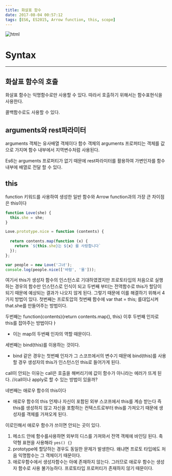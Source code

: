 ```yaml
---
title: 화살표 함수
date: 2017-08-04 00:57:12
tags: [ES6, ES2015, Arrow function, this, scope]
---
```

![html](../../../../images/es6.png)
# Syntax
---

## 화살표 함수의 호출
화살표 함수는 익명함수로만 사용할 수 있다.
따라서 호출하기 위해서는 함수표현식을 사용한다.

콜백함수로도 사용할 수 있다.

## arguments와 rest파라미터
arguments 객체는 유사배열 객체이다
함수 객체의 arguments 프로퍼티는 객체를 값으로 가지며 함수 내부에서 지역변수처럼 사용된다.

Es6는 arguments 프로퍼티가 없기 때문에 rest파라미터를 활용하여 가변인자를 함수내부에 배열로 전달 할 수 있다.

## this

function 키워드를 사용하여 생성한 일반 함수와 Arrow function과의 가장 큰 차이점은 this이다

```js
function Love(she) {
  this.she = she;
}

Love.prototype.nice = function (contents) {
  
  return contents.map(function (x) {
    return `${this.she}는 ${x} 를 사랑합니다`
  });
};

var people = new Love('그녀');
console.log(people.nice(['바람', '물']));
```
여기서 this가 생성자 함수의 인스턴스로 기대하였겠지만
프로토타입의 처음으로 실행하는 경우의 함수만 인스턴스로 인식이 되고 두번째 부터는 전역함수로 this가 할당이 되기 때문에
예상되는 결과가 나오지 않게 된다. 그렇기 때문에 이를 해결하기 위해서
4가지 방법이 있다.
첫번째는 프로토압의 첫번째 함수에 var that = this; 를대입시켜
that.she를 만들어주는 방법이다.

두번째는 function(contents){return contents.map(), this}
이후 두번째 인자로 this를 잡아주는 방법이다ㅏ
- 이는 map의 두번째 인자의 역할 때문이다.

세번째는 bind(this)를 이용하는 것이다.
- bind 같은 경우는 첫번째 인자가 그 스코프에서의 변수기 때문에 bind(this)를 사용할 경우
생성자의 this가 인스턴스인 this로 들어가게 된다.

call이 안되는 이유는 call은 호출을 해버리기에 값이 함수가 아니라는 에러가 뜨게 된다.
//call이나 apply로 할 수 있는 방법이 있을까?

네번째는 애로우 함수의 this이다
- 애로우 함수의 this 언제나 자신이 포함된 외부 스코프에서 this를 계승 받는다 즉 this를 생성하지 않고 자신을 포함하는 컨텍스트로부터 this를
가져오기 때문에 생성자를 객체를 가져오게 된다.

이로인해서 애로우 함수가 쓰이면 안되는 곳이 있다.

1. 메소드 안에 함수를사용하면 외부의 디스를 가져와서 전역 객체에 바인딩 된다.
축약형 표현을 사용해라 `yes() {}`
2. prototype에 할당하는 경우도 동일한 문제가 발생한다.
왜냐면 프로토 타입에도 처음 익명함수는 그 객체이기 때문이다.
3. 애로우함수에서 생성자함수는 아예 존재하지 않는다. 그러므로 애로우 함수는 생성자 함수로 사용 불가능하다. 프로토타입 프로퍼티가 존재하지 않기 때문이다.
